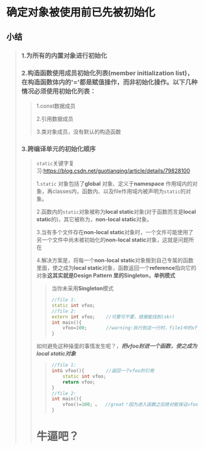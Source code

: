 # 确定对象被使用前已先被初始化
## 小结
>### 1.为所有的内置对象进行初始化
>### 2.构造函数**使用成员初始化列表**(member initialization list)，在构造函数体内的'='都是赋值操作，而非初始化操作。以下几种情况必须使用初始化列表：
>> 1.const数据成员
>>
>> 2.引用数据成员
>>
>> 3.类对象成员，没有默认的构造函数
>### 3.跨编译单元的初始化顺序
>>`static`关键字复习:https://blog.csdn.net/guotianqing/article/details/79828100
>>
>> 1.`static` 对象包括了**global** 对象、定义于**namespace** 作用域内的对象，再classes内，函数内、以及file作用域内被声明为`static`的对象。
>> 
>> 2.函数内的`static`对象被称为**local static**对象(对于函数而言是**local static**的)，其它被称为，**non-local static**对象。
>> 
>> 3.当有多个文件存在**non-local static**对象时，一个文件可能使用了另一个文件中尚未被初始化的**non-local static**对象，这就是问题所在
>>
>> 4.解决方案是，将每一个**non-local static**对象搬到自己专属的函数里面，使之成为**local static**对象，函数返回一个**reference**指向它的对象**这其实就是Design Pattern 里的Singleton，单例模式**
>>>
>>>当你未采用**Singleton**模式
>>> ```c++
>>>//file 1:
>>>static int vfoo;
>>>//file 2:
>>> extern int vfoo;    //可要可不要，链接能找到(skr)
>>> int main(){
>>>     vfoo=100;       //warning:执行到这一行时，file1中的vfoo可能还没被声明，即vfoo可能没有被初始化（声明）
>>>}
>>如何避免这种操蛋的事情发生呢？，***把vfoo封进一个函数，使之成为local static对象***
>>>```c++
>>>//file 1:
>>> int& vfoo(){        //返回一个vfoo的引用
>>>     static int vfoo;
>>>     return vfoo;
>>>}
>>> //file 2:
>>> int main(){
>>>     vfoo()=100; 。  //great！因为进入函数之后绝对能保证vfoo被初始化（声明）过！
>>>}
>>>```
>># 牛逼吧？
